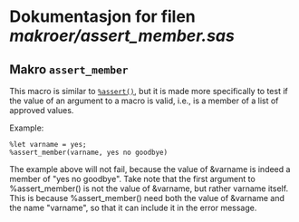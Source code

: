 
# Dokumentasjon for filen *makroer/assert_member.sas*


## Makro `assert_member`

   This macro is similar to [`%assert()`](./assert), but it is made more specifically to test if
   the value of an argument to a macro is valid, i.e., is a member of a list of approved values.

   Example:

   ```
   %let varname = yes;
   %assert_member(varname, yes no goodbye)
   ```

   The example above will not fail, because the value of &varname is indeed a member of "yes no goodbye".
   Take note that the first argument to %assert_member() is not the value of &varname, but rather varname itself.
   This is because %assert_member() need both the value of &varname and the name "varname", so that it can include
   it in the error message.
